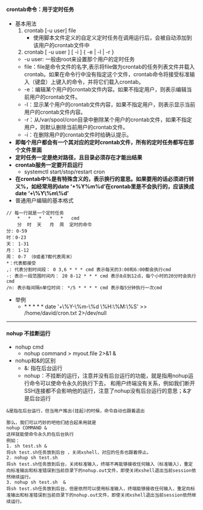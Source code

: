 #### crontab命令：用于定时任务
* 基本用法  
    1. crontab [-u user] file
        * 使用脚本文件定义的自定义定时任务在调用运行后，会被自动添加到该用户的crontab文件中
    2. crontab [ -u user ] [ -i ] { -e | -l | -r }
    * -u user: 一般由root来设置那个用户的定时任务
    * file：file是命令文件的名字,表示将file做为crontab的任务列表文件并载入crontab。如果在命令行中没有指定这个文件，crontab命令将接受标准输入（键盘）上键入的命令，并将它们载入crontab。
    * -e：编辑某个用户的crontab文件内容。如果不指定用户，则表示编辑当前用户的crontab文件。
    * -l：显示某个用户的crontab文件内容，如果不指定用户，则表示显示当前用户的crontab文件内容。
    * -r：从/var/spool/cron目录中删除某个用户的crontab文件，如果不指定用户，则默认删除当前用户的crontab文件。
    * -i：在删除用户的crontab文件时给确认提示。
* **即每个用户都会有一个其对应的定时crontab文件，所有的定时任务都写在那个文件里面**
* **定时任务一定是绝对路径，且目录必须存在才能出结果**
* **crontab服务一定要开启运行**
    * systemctl start/stop/restart cron
* **在crontab中%是有特殊含义的，表示换行的意思。如果要用的话必须进行转义\%，如经常用的date ‘+%Y%m%d’在crontab里是不会执行的，应该换成date ‘+\\%Y\\%m\\%d’**
* 普通用户编辑的基本格式
```
// 每一行就是一个定时任务
    *   *   *   *   *   cmd
    分  时  天   月  周  定时的命令
分: 0-59
时：0-23
天： 1-31
月： 1-12
周： 0-7 （0或者7都代表周末）
*：代表都接受
,: 代表分割时间段： 0 3,6 * * * cmd 表示每天的3:00和6:00都会执行cmd
-: 表示一段范围时间内： 20 8-12 * * * cmd 表示8点到12点，每个小时的20分时会执行cmd
/n: 表示每间隔n单位时间： */5 * * * * cmd 表示每5分钟执行一次cmd
```
* 举例
    * \* \* \* \* \* date '+\\%Y-\\%m-\\%d \\%H:\\%M:\\%S' >> /home/david/cron.txt 2>/dev/null
------------------------
#### nohup 不挂断运行
* nohup cmd
    * nohup command > myout.file 2>&1 &   
* nohup和&的区别
    * &: 指在后台运行
    * nohup：不挂断的运行，注意并没有后台运行的功能，就是指用nohup运行命令可以使命令永久的执行下去，
        和用户终端没有关系，例如我们断开SSH连接都不会影响他的运行，注意了nohup没有后台运行的意思；&才是后台运行  
```
&是指在后台运行，但当用户推出(挂起)的时候，命令自动也跟着退出

那么，我们可以巧妙的吧他们结合起来用就是
nohup COMMAND &
这样就能使命令永久的在后台执行
例如：
1. sh test.sh &  
将sh test.sh任务放到后台 ，关闭xshell，对应的任务也跟着停止。
2. nohup sh test.sh  
将sh test.sh任务放到后台，关闭标准输入，终端不再能够接收任何输入（标准输入），重定向标准输出和标准错误到当前目录下的nohup.out文件，即使关闭xshell退出当前session依然继续运行。
3. nohup sh test.sh  & 
将sh test.sh任务放到后台，但是依然可以使用标准输入，终端能够接收任何输入，重定向标准输出和标准错误到当前目录下的nohup.out文件，即使关闭xshell退出当前session依然继续运行。
``` 
